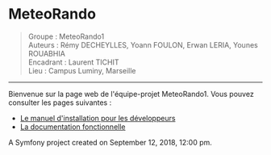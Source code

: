 MeteoRando
==========

> Groupe : MeteoRando1  
> Auteurs : Rémy DECHEYLLES, Yoann FOULON, Erwan LERIA, Younes ROUABHIA  
> Encadrant : Laurent TICHIT  
> Lieu : Campus Luminy, Marseille  

____

Bienvenue sur la page web de l'équipe-projet MeteoRando1.
Vous pouvez consulter les pages suivantes : 

- [Le manuel d'installation pour les développeurs](developper.md)
- [La documentation fonctionnelle ](docs/MeteoRando/index.md)

A Symfony project created on September 12, 2018, 12:00 pm.
